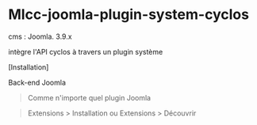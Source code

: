 # Mlcc-joomla-plugin-system-cyclos

cms : Joomla. 3.9.x

intègre l'API cyclos à travers un plugin système

[Installation]

Back-end Joomla

> Comme n'importe quel plugin Joomla

> Extensions > Installation ou Extensions > Découvrir
